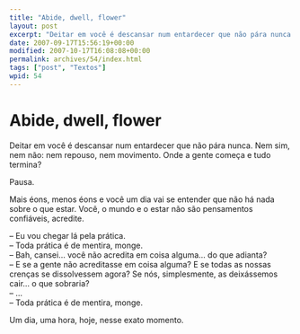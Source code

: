 ```yaml
---
title: "Abide, dwell, flower"
layout: post
excerpt: "Deitar em você é descansar num entardecer que não pára nunca. Nem sim, nem não: nem repouso, nem movimento. Onde a gente começa e tudo termina? Pausa. Mais éons, menos éons e você um dia vai se entender que não há nada sobre o que estar. Você, o mundo e o estar não são pensamentos […]"
date: 2007-09-17T15:56:19+00:00
modified: 2007-10-17T16:08:08+00:00
permalink: archives/54/index.html
tags: ["post", "Textos"]
wpid: 54
---
```


# Abide, dwell, flower

Deitar em você é descansar num entardecer que não pára nunca. Nem sim, nem não: nem repouso, nem movimento. Onde a gente começa e tudo termina?

Pausa.

Mais éons, menos éons e você um dia vai se entender que não há nada sobre o que estar. Você, o mundo e o estar não são pensamentos confiáveis, acredite.

– Eu vou chegar lá pela prática.  
– Toda prática é de mentira, monge.  
– Bah, cansei… você não acredita em coisa alguma… do que adianta?  
– E se a gente não acreditasse em coisa alguma? E se todas as nossas crenças se dissolvessem agora? Se nós, simplesmente, as deixássemos cair… o que sobraria?  
– …  
– Toda prática é de mentira, monge.

Um dia, uma hora, hoje, nesse exato momento.